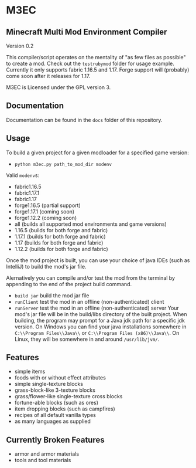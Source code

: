 # M3EC

## Minecraft Multi Mod Environment Compiler
Version 0.2

This compiler/script operates on the mentality of "as few files as possible" to create a mod.
Check out the `testrubymod` folder for usage example.
Currently it only supports fabric 1.16.5 and 1.17. Forge support will (probably) come soon after it releases for 1.17.

M3EC is Licensed under the GPL version 3.


## Documentation
Documentation can be found in the `docs` folder of this repository.


## Usage

To build a given project for a given modloader for a specified game version:
+ `python m3ec.py path_to_mod_dir modenv`

Valid `modenv`s:
+ fabric1.16.5
+ fabric1.17.1
+ fabric1.17
+ forge1.16.5 (partial support)
+ forge1.17.1 (coming soon)
+ forge1.12.2 (coming soon)
+ all (builds all supported mod environments and game versions)
+ 1.16.5 (builds for both forge and fabric)
+ 1.17.1 (builds for both forge and fabric)
+ 1.17 (builds for both forge and fabric)
+ 1.12.2 (builds for both forge and fabric)


Once the mod project is built, you can use your choice of java IDEs (such as IntelliJ) to build the mod's jar file.

Alernatively you can compile and/or test the mod from the terminal by appending to the end of the project build command.
- `build jar` build the mod jar file
- `runClient` test the mod in an offline (non-authenticated) client
- `runServer` test the mod in an offline (non-authenticated) server
Your mod's jar file will be in the build/libs directory of the built project.
When building, the program may prompt for a Java jdk path for a specific jdk version.
On Windows you can find your java installations somewhere in `C:\\Program Files\\Java\\` or `C:\\Program Files (x86)\\Java\\`.
On Linux, they will be somewhere in and around `/usr/lib/jvm/`.


## Features
- simple items
- foods with or without effect attributes
- simple single-texture blocks
- grass-block-like 3-texture blocks
- grass/flower-like single-texture cross blocks
- fortune-able blocks (such as ores)
- item dropping blocks (such as campfires)
- recipes of all default vanilla types
- as many languages as supplied

## Currently Broken Features
- armor and armor materials
- tools and tool materials

